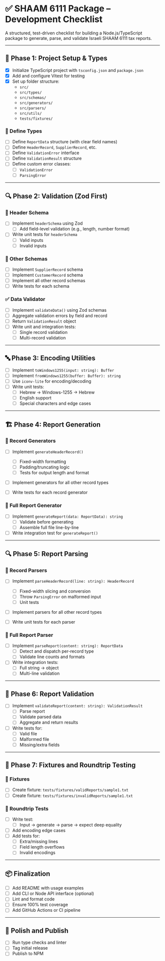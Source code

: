 # ✅ SHAAM 6111 Package – Development Checklist

A structured, test-driven checklist for building a Node.js/TypeScript package to generate, parse,
and validate Israeli SHAAM 6111 tax reports.

---

## 📁 Phase 1: Project Setup & Types

- [x] Initialize TypeScript project with `tsconfig.json` and `package.json`
- [x] Add and configure Vitest for testing
- [x] Set up folder structure:
  - `src/`
  - `src/types/`
  - `src/schemas/`
  - `src/generators/`
  - `src/parsers/`
  - `src/utils/`
  - `tests/fixtures/`

### 🧾 Define Types

- [ ] Define `ReportData` structure (with clear field names)
- [ ] Define `HeaderRecord`, `SupplierRecord`, etc.
- [ ] Define `ValidationError` interface
- [ ] Define `ValidationResult` structure
- [ ] Define custom error classes:
  - [ ] `ValidationError`
  - [ ] `ParsingError`

---

## 🔍 Phase 2: Validation (Zod First)

### 🧪 Header Schema

- [ ] Implement `headerSchema` using Zod
  - [ ] Add field-level validation (e.g., length, number format)
- [ ] Write unit tests for `headerSchema`
  - [ ] Valid inputs
  - [ ] Invalid inputs

### 🧪 Other Schemas

- [ ] Implement `SupplierRecord` schema
- [ ] Implement `CustomerRecord` schema
- [ ] Implement all other record schemas
- [ ] Write tests for each schema

### ✅ Data Validator

- [ ] Implement `validateData()` using Zod schemas
- [ ] Aggregate validation errors by field and record
- [ ] Return `ValidationResult` object
- [ ] Write unit and integration tests:
  - [ ] Single record validation
  - [ ] Multi-record validation

---

## 🔤 Phase 3: Encoding Utilities

- [ ] Implement `toWindows1255(input: string): Buffer`
- [ ] Implement `fromWindows1255(buffer: Buffer): string`
- [ ] Use `iconv-lite` for encoding/decoding
- [ ] Write unit tests:
  - [ ] Hebrew → Windows-1255 → Hebrew
  - [ ] English support
  - [ ] Special characters and edge cases

---

## 🏗️ Phase 4: Report Generation

### 🧱 Record Generators

- [ ] Implement `generateHeaderRecord()`

  - [ ] Fixed-width formatting
  - [ ] Padding/truncating logic
  - [ ] Tests for output length and format

- [ ] Implement generators for all other record types
- [ ] Write tests for each record generator

### 🧾 Full Report Generator

- [ ] Implement `generateReport(data: ReportData): string`
  - [ ] Validate before generating
  - [ ] Assemble full file line-by-line
- [ ] Write integration test for `generateReport()`

---

## 🔍 Phase 5: Report Parsing

### 🧩 Record Parsers

- [ ] Implement `parseHeaderRecord(line: string): HeaderRecord`

  - [ ] Fixed-width slicing and conversion
  - [ ] Throw `ParsingError` on malformed input
  - [ ] Unit tests

- [ ] Implement parsers for all other record types
- [ ] Write unit tests for each parser

### 🧾 Full Report Parser

- [ ] Implement `parseReport(content: string): ReportData`
  - [ ] Detect and dispatch per-record type
  - [ ] Validate line counts and formats
- [ ] Write integration tests:
  - [ ] Full string → object
  - [ ] Multi-line validation

---

## 🧪 Phase 6: Report Validation

- [ ] Implement `validateReport(content: string): ValidationResult`
  - [ ] Parse report
  - [ ] Validate parsed data
  - [ ] Aggregate and return results
- [ ] Write tests for:
  - [ ] Valid file
  - [ ] Malformed file
  - [ ] Missing/extra fields

---

## 🧷 Phase 7: Fixtures and Roundtrip Testing

### 📁 Fixtures

- [ ] Create fixture: `tests/fixtures/validReports/sample1.txt`
- [ ] Create fixture: `tests/fixtures/invalidReports/sample1.txt`

### 🔁 Roundtrip Tests

- [ ] Write test:
  - [ ] Input → generate → parse → expect deep equality
- [ ] Add encoding edge cases
- [ ] Add tests for:
  - [ ] Extra/missing lines
  - [ ] Field length overflows
  - [ ] Invalid encodings

---

## 📦 Finalization

- [ ] Add README with usage examples
- [ ] Add CLI or Node API interface (optional)
- [ ] Lint and format code
- [ ] Ensure 100% test coverage
- [ ] Add GitHub Actions or CI pipeline

---

## 🧹 Polish and Publish

- [ ] Run type checks and linter
- [ ] Tag initial release
- [ ] Publish to NPM

